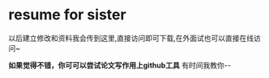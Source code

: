 # resume for sister

以后建立修改和资料我会传到这里,直接访问即可下载,在外面试也可以直接在线访问~

**如果觉得不错，你可可以尝试论文写作用上github工具** 有时间我教你--
